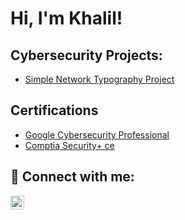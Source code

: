 <h1>Hi, I'm Khalil! </h1>

<h2> Cybersecurity Projects:</h2>

  - [Simple Network Typography Project](https://github.com/Khalil-hasan/Cisco-packet-tracer)
<h2> Certifications</h2>

- [Google Cybersecurity Professional](https://github.com/Khalil-hasan/Certifications/blob/main/Google%20cybersecurity%20professional%20certificate.pdf)
- [Comptia Security+ ce](https://github.com/Khalil-hasan/Certifications/blob/main/CompTIA%20Security%2B%20ce%20certificate.pdf)
<h2> 🤳 Connect with me:</h2>

[<img align="left" alt="Khalil-hasan22 | LinkedIn" width="22px" src="https://cdn.jsdelivr.net/npm/simple-icons@v3/icons/linkedin.svg" />][linkedin]



[linkedin]: https://www.linkedin.com/in/khalil-hasan22/

<!--
**joshmadakor1/joshmadakor1** is a ✨ _special_ ✨ repository because its `README.md` (this file) appears on your GitHub profile.

Here are some ideas to get you started:

- 🔭 I’m currently working on ...
- 🌱 I’m currently learning ...
- 👯 I’m looking to collaborate on ...
- 🤔 I’m looking for help with ...
- 💬 Ask me about ...
- 📫 How to reach me: ...
- 😄 Pronouns: ...
- ⚡ Fun fact: ...
-->
